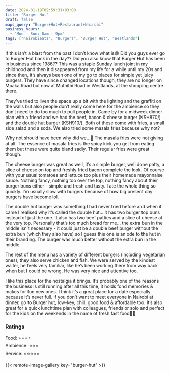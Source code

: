 ```yaml
---
date: 2024-01-19T09:59:31+03:00
title: "Burger Hut"
draft: false
maps_query: "Burger+Hut+Restaurant+Nairobi"
business_hours:
  - "Mon - Sun: 8am - 9pm"
tags: ["nairobieats", "Burgers", "Burger Hut", "Westlands"]
---
```


If this isn’t a blast from the past I don’t know what is😄 Did you guys ever go to Burger Hut back in the day?? Did you also know that Burger Hut has been in business since 1986?? This was a staple Sunday lunch joint in my childhood and then it disappeared from my life for a while until my 20s and since then, it’s always been one of my go to places for simple yet juicy burgers. They have since changed locations though, they are no longer on Mpaka Road but now at Muthithi Road in Westlands, at the shopping centre there.

They’ve tried to liven the space up a bit with the lighting and the graffiti on the walls but also people don’t really come here for the ambience so they don’t need to do too much to pull people in. Came by for a midweek dinner plan with a friend and we had the beef, bacon & cheese burger (KSH870/) and the double hut burger (KSH910/). Both of these come with fries, a small side salad and a soda. We also tried some masala fries because why not?

Why not should have been why did we…🫠 The masala fries were not giving at all. The essence of masala fries is the spicy kick you get from eating them but these were quite bland sadly. Their regular fries were great though.

The cheese burger was great as well, it’s a simple burger, well done patty, a slice of cheese on top and freshly fried bacon complete the look. Of course with your usual tomatoes and lettuce too plus their homemade mayonnaise sauce. Nothing fancy, nothing too over the top, nothing fancy about their burger buns either - simple and fresh and tasty. I ate the whole thing so quickly. I’m usually slow with burgers because of how big present day burgers have become lol.

The double hut burger was something I had never tried before and when it came I realised why it’s called the double hut… it has two burger top buns instead of just the one. It also has two beef patties and a slice of cheese at the very top. Personally that’s too much bread for me… the extra bun in the middle isn’t necessary - it could just be a double beef burger without the extra bun (which they also have) so I guess this one is an ode to the hut in their branding. The burger was much better without the extra bun in the middle.

The rest of the menu has a variety of different burgers (including vegetarian ones), they also serve chicken and fish. We were served by the kindest waiter, he feels very familiar, like he’s been working there from way back when but I could be wrong. He was very nice and attentive too.

I like this place for the nostalgia it brings. It’s probably one of the reasons the business is still running after all this time, it holds fond memories & makes for fun new ones. I think it’s a great place for a date especially because it’s never full. If you don’t want to meet everyone in Nairobi at dinner, go to Burger hut, low-key, chill, good food & affordable too. It’s also great for a quick lunchtime plan with colleagues, friends or solo and perfect for the kids on the weekends in the name of fresh fast food👌🏾

### Ratings

Food: ⭐️⭐️⭐️⭐️<br>
Ambience: ⭐️⭐️⭐️<br>
Service: ⭐️⭐️⭐️⭐️⭐️<br>

{{< remote-image-gallery key="burger-hut" >}}